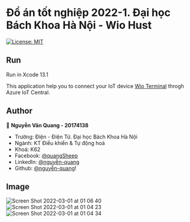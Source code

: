 # Đồ án tốt nghiệp 2022-1. Đại học Bách Khoa Hà Nội - Wio Hust

[![License: MIT](https://img.shields.io/badge/License-MIT-yellow.svg)](/LICENSE)

## Run
Run in Xcode 13.1

This application help you to connect your IoT device [Wio Terminal](https://www.seeedstudio.com/Wio-Terminal-p-4509.html) throgh Azure IoT Central.

## Author

👤 **Nguyễn Văn Quang - 20174138**

- Trường: Điện - Điện Tử. Đại học Bách Khoa Hà Nội
- Ngành: KT Điều khiển & Tự động hoá
- Khoá: K62
- Facebook: [@quangSheep](https://www.facebook.com/quangSheep/)
- LinkedIn: [@nguyễn-quang](https://www.linkedin.com/in/nguyen-quang-515565188/)
- Github: [@nguyễn-quang](https://github.com/QuangNguyeen)!

## Image
![Screen Shot 2022-03-01 at 01 06 40](https://user-images.githubusercontent.com/78789259/156035052-d3c0b8fe-6738-45c4-a3ff-076ede51cc38.png)
![Screen Shot 2022-03-01 at 01 04 23](https://user-images.githubusercontent.com/78789259/156034774-8158f78d-3482-40ce-bf0c-26a37941001e.png)
![Screen Shot 2022-03-01 at 01 04 34](https://user-images.githubusercontent.com/78789259/156034800-04f7bb6a-17c3-4409-b4eb-364cb2304464.png)
